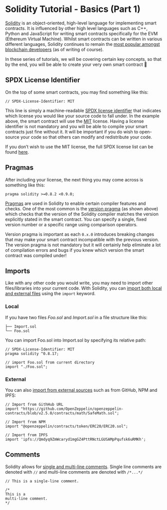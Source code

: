 # Solidity Tutorial - Basics (Part 1)

[Solidity](https://docs.soliditylang.org/en/v0.8.19/#solidity) is an object-oriented, high-level language for implementing smart contracts. It is influenced by other high level languages such as C++, Python and JavaScript for writing smart contracts specifically for the EVM (Ethereum Virtual Machine). Whilst smart contracts can be written in various different languages, Solidity continues to remain the [most popular amongst blockchain developers](https://blog.chain.link/smart-contract-programming-languages/) (as of writing of course).  

In these series of tutorials, we will be covering certain key concepts, so that by the end, you will be able to create your very own smart contract 🙂

## **SPDX License Identifier**

On the top of some smart contracts, you may find something like this: 

```solidity
// SPDX-License-Identifier: MIT
```

This line is simply a machine-readable [SPDX license identifier](https://spdx.org/) that indicates which license you would like your source code to fall under. In the example above, the smart contract will use the [MIT](https://opensource.org/license/mit/)  license. Having a license identifier is not mandatory and you will be able to compile your smart contracts just fine without it. It will be important if you do wish to open-source your code so that others can modify and redistribute your code. 

If you don’t wish to use the MIT license, the full SPDX license list can be found [here](https://spdx.org/licenses/).

## Pragmas

After including your license, the next thing you may come across is something like this:

```solidity
pragma solidity >=0.8.2 <0.9.0;
```

[Pragmas](https://docs.soliditylang.org/en/v0.8.19/layout-of-source-files.html#pragmas) are used in Solidity to enable certain compiler features and checks. One of the most common is the [version pragma](https://docs.soliditylang.org/en/v0.8.19/layout-of-source-files.html#version-pragma) (as shown above) which checks that the version of the Solidity compiler matches the version explicitly stated in the smart contract. You can specify a single, fixed version number or a specific range using comparison operators.

Version pragma is important as each `0.x.0` introduces breaking changes that may make your smart contract incompatible with the previous version. The version pragma is not mandatory but it will certainly help eliminate a lot of compilation errors and bugs if you knew which version the smart contract was compiled under!   

## Imports

Like with any other code you would write, you may need to import other files/libraries into your current code. With Solidity, you can [import both local and external files](https://solidity-by-example.org/import/) using the `import` keyword.

### Local

 If you have two files *Foo.sol* and *Import.sol* in a file structure like this:

```solidity
├── Import.sol
└── Foo.sol
```

You can import Foo.sol into Import.sol by specifying its relative path:

```solidity
// SPDX-License-Identifier: MIT
pragma solidity ^0.8.17;

// import Foo.sol from current directory
import "./Foo.sol";
```

### External

You can also [import from external sources](https://remix-ide.readthedocs.io/en/latest/import.html) such as from GitHub, NPM and IPFS:

```solidity
// Import from GithHub URL
import "https://github.com/OpenZeppelin/openzeppelin-contracts/blob/v2.5.0/contracts/math/SafeMath.sol";

// Import from NPM
import "@openzeppelin/contracts/token/ERC20/ERC20.sol";

// Import from IPFS
import 'ipfs://Qmdyq9ZmWcaryd1mgGZ4PttRNctLGUSAMpPqufsk6uRMKh';
```

## Comments

Solidity allows for [single and multi-line comments](https://docs.soliditylang.org/en/v0.8.19/layout-of-source-files.html#comments). Single line comments are denoted with `//` and multi-line comments are denoted with `/*...*/`

```solidity
// This is a single-line comment.

/*
This is a
multi-line comment.
*/
```